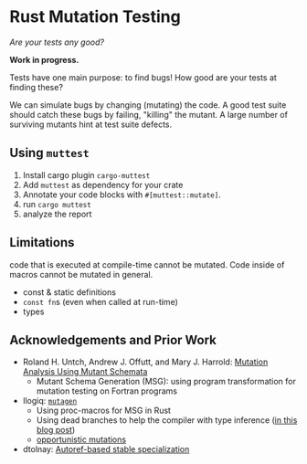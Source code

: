 # Rust Mutation Testing

*Are your tests any good?*

**Work in progress.**

Tests have one main purpose: to find bugs!
How good are your tests at finding these?

We can simulate bugs by changing (mutating) the code.
A good test suite should catch these bugs by failing, "killing" the mutant.
A large number of surviving mutants hint at test suite defects.

## Using `muttest`

1. Install cargo plugin `cargo-muttest`
2. Add `muttest` as dependency for your crate
3. Annotate your code blocks with `#[muttest::mutate]`. 
4. run `cargo muttest`
5. analyze the report

## Limitations

code that is executed at compile-time cannot be mutated. Code inside of macros cannot be mutated in general.

* const & static definitions
* `const fn`s (even when called at run-time)
* types

## Acknowledgements and Prior Work

* Roland H. Untch, Andrew J. Offutt, and Mary J. Harrold: [Mutation Analysis Using Mutant Schemata](https://doi.org/10.1145/174146.154265)
  * Mutant Schema Generation (MSG): using program transformation for mutation testing on Fortran programs
* llogiq: [`mutagen`](https://github.com/llogiq/mutagen)
  * Using proc-macros for MSG in Rust
  * Using dead branches to help the compiler with type inference ([in this blog post](https://llogiq.github.io/2018/04/11/shift.html))
  * [opportunistic mutations](https://llogiq.github.io/2018/03/03/opportune.html)
* dtolnay: [Autoref-based stable specialization](https://github.com/dtolnay/case-studies/blob/master/autoref-specialization/README.md)
